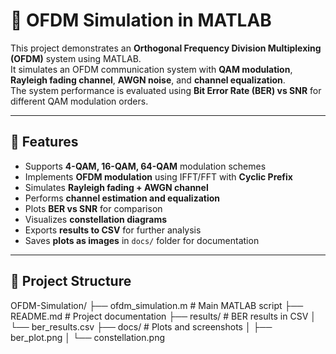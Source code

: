 # 📡 OFDM Simulation in MATLAB

This project demonstrates an **Orthogonal Frequency Division Multiplexing (OFDM)** system using MATLAB.  
It simulates an OFDM communication system with **QAM modulation**, **Rayleigh fading channel**, **AWGN noise**, and **channel equalization**.  
The system performance is evaluated using **Bit Error Rate (BER) vs SNR** for different QAM modulation orders.

---

## 🚀 Features
- Supports **4-QAM, 16-QAM, 64-QAM** modulation schemes
- Implements **OFDM modulation** using IFFT/FFT with **Cyclic Prefix**
- Simulates **Rayleigh fading + AWGN channel**
- Performs **channel estimation and equalization**
- Plots **BER vs SNR** for comparison
- Visualizes **constellation diagrams**
- Exports **results to CSV** for further analysis
- Saves **plots as images** in `docs/` folder for documentation

---

## 📂 Project Structure
OFDM-Simulation/
├── ofdm_simulation.m # Main MATLAB script
├── README.md # Project documentation
├── results/ # BER results in CSV
│ └── ber_results.csv
├── docs/ # Plots and screenshots
│ ├── ber_plot.png
│ └── constellation.png
